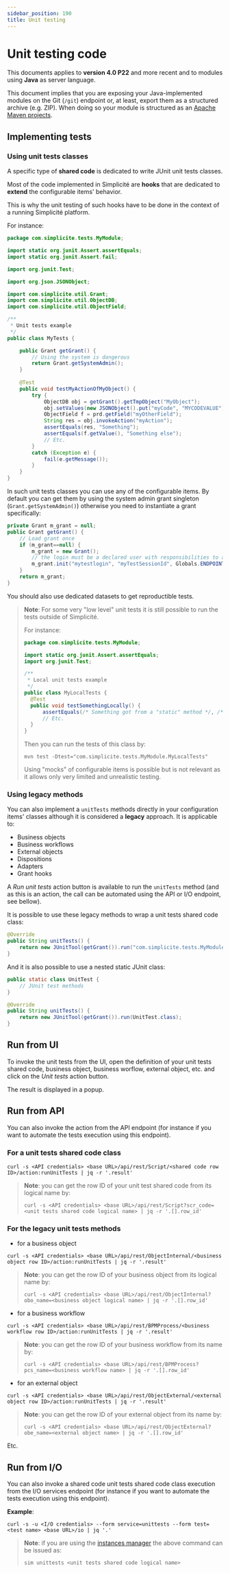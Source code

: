 ```yaml
---
sidebar_position: 190
title: Unit testing
---
```


Unit testing code
=================

This documents applies to **version 4.0 P22** and more recent and to modules using **Java** as server language.

This document implies that you are exposing your Java-implemented modules on the Git (`/git`) endpoint
or, at least, export them as a structured archive (e.g. ZIP).
When doing so your module is structured as an [Apache Maven projects](https://maven.apache.org/).

Implementing tests
------------------

### Using unit tests classes

A specific type of **shared code** is dedicated to write JUnit unit tests classes.

Most of the code implemented in Simplicité are **hooks** that are dedicated to **extend** the configurable items' behavior.

This is why the unit testing of such hooks have to be done in the context of a running Simplicité platform.

For instance:

```java
package com.simplicite.tests.MyModule;

import static org.junit.Assert.assertEquals;
import static org.junit.Assert.fail;

import org.junit.Test;

import org.json.JSONObject;

import com.simplicite.util.Grant;
import com.simplicite.util.ObjectDB;
import com.simplicite.util.ObjectField;

/**
 * Unit tests example
 */
public class MyTests {

	public Grant getGrant() {
		// Using the system is dangerous
		return Grant.getSystemAdmin();
	}
	
	@Test
	public void testMyActionOfMyObject() {
		try {
			ObjectDB obj = getGrant().getTmpObject("MyObject");
			obj.setValues(new JSONObject().put("myCode", "MYCODEVALUE"));
			ObjectField f = prd.getField("myOtherField");
			String res = obj.invokeAction("myAction");
			assertEquals(res, "Something");
			assertEquals(f.getValue(), "Something else");
			// Etc.
		}
		catch (Exception e) {
			fail(e.getMessage());
		}
	}
}
```

In such unit tests classes you can use any of the configurable items. By default you can get them by using the
system admin grant singleton (`Grant.getSystemAdmin()`) otherwise you need to instantiate a grant specifically:

```java
private Grant m_grant = null;
public Grant getGrant() {
	// Load grant once
	if (m_grant==null) {
		m_grant = new Grant();
		// the login must be a declared user with responsibilities to access objects used in the test
		m_grant.init("mytestlogin", "myTestSessionId", Globals.ENDPOINT_UI, true, null, Globals.getInterfaceType(), null, null);
	}
	return m_grant;
}
```

You should also use dedicated datasets to get reproductible tests.

> **Note**: For some very "low level" unit tests it is still possible to run the tests outside of Simplicité.
> 
> For instance:
> 
> ```java
> package com.simplicite.tests.MyModule;
> 
> import static org.junit.Assert.assertEquals;
> import org.junit.Test;
>
> /**
>  * Local unit tests example
>  */
> public class MyLocalTests {
> 	@Test
> 	public void testSomethingLocally() {
> 		assertEquals(/* Something got from a "static" method */, /* Some other thing */));
> 		// Etc.
> 	}
> }
> ```
> 
> Then you can run the tests of this class by:
> 
> ```plaintext
> mvn test -Dtest="com.simplicite.tests.MyModule.MyLocalTests"
> ```
> 
> Using "mocks" of configurable items is possible but is not relevant as it allows only very limited and unrealistic testing.

### Using legacy methods

You can also implement a `unitTests` methods directly in your configuration items' classes although it is considered a **legacy** approach.
It is applicable to:

- Business objects
- Business workflows
- External objects
- Dispositions
- Adapters
- Grant hooks

A _Run unit tests_ action button is available to run the `unitTests` method (and as this is an action, the call can be automated using the API or I/O endpoint, see bellow).

It is possible to use these legacy methods to wrap a unit tests shared code class:

```java
@Override
public String unitTests() {
	return new JUnitTool(getGrant()).run("com.simplicite.tests.MyModule.MyServerTest");
}
```

And it is also possible to use a nested static JUnit class:

```java
public static class UnitTest {
	// JUnit test methods
}

@Override
public String unitTests() {
	return new JUnitTool(getGrant()).run(UnitTest.class);
}
```

Run from UI
-----------

To invoke the unit tests from the UI, open the definition of your unit tests shared code, business object, business worflow, external object, etc.
and click on the _Unit tests_ action button.

The result is displayed in a popup.

Run from API
------------

You can also invoke the action from the API endpoint (for instance if you want to automate the tests execution using this endpoint).

### For a unit tests shared code class

```plaintext
curl -s <API credentials> <base URL>/api/rest/Script/<shared code row ID>/action:runUnitTests | jq -r '.result'
```

> **Note**: you can get the row ID of your unit test shared code from its logical name by:
>
> ```plaintext
> curl -s <API credentials> <base URL>/api/rest/Script?scr_code=<unit tests shared code logical name> | jq -r '.[].row_id'
> ```

### For the legacy unit tests methods

- for a business object

```plaintext
curl -s <API credentials> <base URL>/api/rest/ObjectInternal/<business object row ID>/action:runUnitTests | jq -r '.result'
```

> **Note**: you can get the row ID of your business object from its logical name by:
>
> ```plaintext
> curl -s <API credentials> <base URL>/api/rest/ObjectInternal?obo_name=<business object logical name> | jq -r '.[].row_id'
> ```

- for a business workflow

```plaintext
curl -s <API credentials> <base URL>/api/rest/BPMProcess/<business workflow row ID>/action:runUnitTests | jq -r '.result'
```

> **Note**: you can get the row ID of your business workflow from its name by:
>
> ```plaintext
> curl -s <API credentials> <base URL>/api/rest/BPMProcess?pcs_name=<business workflow name> | jq -r '.[].row_id'
> ```

- for an external object

```plaintext
curl -s <API credentials> <base URL>/api/rest/ObjectExternal/<external object row ID>/action:runUnitTests | jq -r '.result'
```
> **Note**: you can get the row ID of your external object from its name by:
>
> ```plaintext
> curl -s <API credentials> <base URL>/api/rest/ObjectExternal?obe_name=<external object name> | jq -r '.[].row_id'
> ```

Etc.

Run from I/O
------------

You can also invoke a shared code unit tests shared code class execution from the I/O services endpoint (for instance if you want to automate the tests execution using this endpoint).

**Example**:

```plaintext
curl -s -u <I/O credentials> --form service=unittests --form test=<test name> <base URL>/io | jq '.'
```

> **Note**: if you are using the [instances manager](https:/docs/misc/manager) the above command can be issued as:
>
> ```plaintext
> sim unittests <unit tests shared code logical name>
> ```
